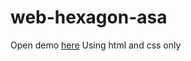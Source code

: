 # web-hexagon-asa
Open demo [here](https://angkasa27.github.io/web-hexagon-asa/)
Using html and css only
